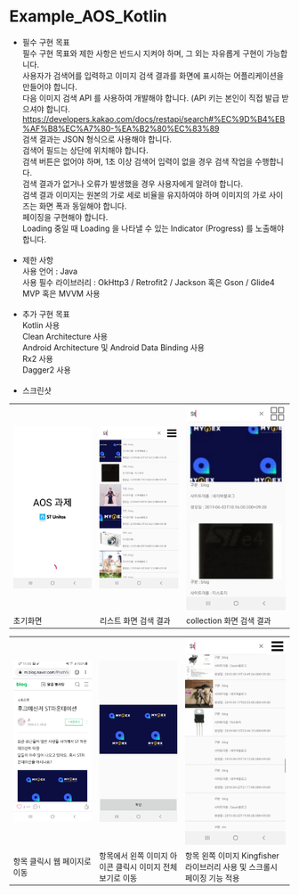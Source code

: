 # Example_AOS_Kotlin
- 필수 구현 목표 <br>
필수 구현 목표와 제한 사항은 반드시 지켜야 하며, 그 외는 자유롭게 구현이 가능합니다. <br>
사용자가 검색어를 입력하고 이미지 검색 결과를 화면에 표시하는 어플리케이션을 만들어야 합니다. <br>
다음 이미지 검색 API 를 사용하여 개발해야 합니다. (API 키는 본인이 직접 발급 받으셔야 합니다. <br>
https://developers.kakao.com/docs/restapi/search#%EC%9D%B4%EB%AF%B8%EC%A7%80-%EA%B2%80%EC%83%89 <br>
검색 결과는 JSON 형식으로 사용해야 합니다. <br>
검색어 필드는 상단에 위치해야 합니다. <br>
검색 버튼은 없어야 하며, 1초 이상 검색어 입력이 없을 경우 검색 작업을 수행합니다. <br>
검색 결과가 없거나 오류가 발생했을 경우 사용자에게 알려야 합니다. <br>
검색 결과 이미지는 원본의 가로 세로 비율을 유지하여야 하며 이미지의 가로 사이즈는 화면 폭과 동일해야 합니다. <br>
페이징을 구현해야 합니다. <br>
Loading 중일 때 Loading 을 나타낼 수 있는 Indicator (Progress) 를 노출해야합니다. <br> <br>
- 제한 사항<br>
사용 언어 : Java<br>
사용 필수 라이브러리 : OkHttp3 / Retrofit2 / Jackson 혹은 Gson / Glide4<br>
MVP 혹은 MVVM 사용<br><br>
- 추가 구현 목표<br>
Kotlin 사용<br>
Clean Architecture 사용<br>
Android Architecture 및 Android Data Binding 사용<br>
Rx2 사용<br>
Dagger2 사용<br><br>
- 스크린샷 <br>
<table>
  <tr>  
      <td>
        <img src="./ScreenShot/IMG_0124.jpg" width="100%">
      </td>
    <td>
        <img src="./ScreenShot/IMG_0125.jpg" width="100%">
      </td>
    <td>
        <img src="./ScreenShot/IMG_0128.jpg" width="100%">
      </td>
  </tr>
  <tr>  
      <td>
        <span>초기화면</span>
      </td>
    <td>
       <span>리스트 화면 검색 결과</span>
      </td>
    <td>
        <span>collection 화면 검색 결과</span>
      </td>
  </tr>
</table>
<table>
  <tr>  
      <td>
        <img src="./ScreenShot/IMG_0126.jpg" width="100%">
      </td>
    <td>
        <img src="./ScreenShot/IMG_0127.jpg" width="100%">
      </td>
    <td>
        <img src="./ScreenShot/IMG_0129.jpg" width="100%">
      </td>
  </tr>
  <tr>  
      <td>
        <span>항목 클릭시 웹 페이지로 이동</span>
      </td>
    <td>
       <span>항목에서 왼쪽 이미지 아이콘 클릭시 이미지 전체보기로 이동</span>
      </td>
    <td>
        <span>항목 왼쪽 이미지 Kingfisher 라이브러리 사용 및 스크롤시 페이징 기능 적용 </span>
      </td>
  </tr>
</table>
